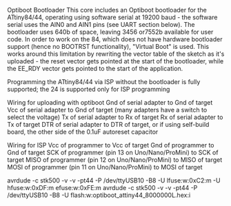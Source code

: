 Optiboot Bootloader
This core includes an Optiboot bootloader for the ATtiny84/44, operating using software serial at 19200 baud - the software serial uses the AIN0 and AIN1 pins (see UART section below). The bootloader uses 640b of space, leaving 3456 or7552b available for user code. In order to work on the 84, which does not have hardware bootloader support (hence no BOOTRST functionality), "Virtual Boot" is used. This works around this limitation by rewriting the vector table of the sketch as it's uploaded - the reset vector gets pointed at the start of the bootloader, while the EE_RDY vector gets pointed to the start of the application.

Programming the ATtiny84/44 via ISP without the bootloader is fully supported; the 24 is supported only for ISP programming


Wiring for uploading with optiboot
    Gnd of serial adapter to Gnd of target
    Vcc of serial adapter to Gnd of target (many adapters have a switch to select the voltage)
    Tx of serial adapter to Rx of target
    Rx of serial adapter to Tx of target
    DTR of serial adapter to DTR of target, or if using self-build board, the other side of the 0.1uF autoreset capacitor

Wiring for ISP
    Vcc of programmer to Vcc of target
    Gnd of programmer to Gnd of target
    SCK of programmer (pin 13 on Uno/Nano/ProMini) to SCK of target
    MISO of programmer (pin 12 on Uno/Nano/ProMini) to MISO of target
    MOSI of programmer (pin 11 on Uno/Nano/ProMini) to MOSI of target



avrdude  -c stk500 -v -v -pt44 -P /dev/ttyUSB10 -B8 -U lfuse:w:0xC2:m -U hfuse:w:0xDF:m efuse:w:0xFE:m
avrdude  -c stk500 -v -v -pt44 -P /dev/ttyUSB10 -B8 -U flash:w:optiboot_attiny44_8000000L.hex:i
